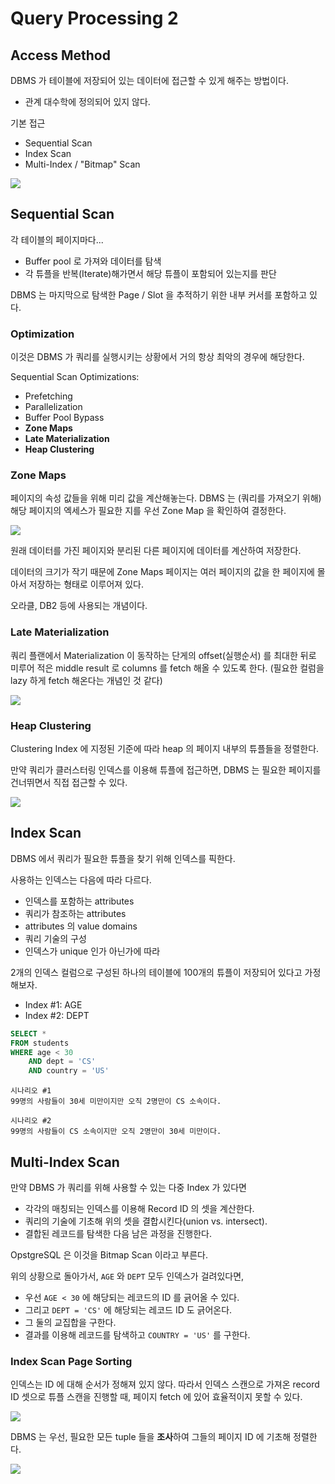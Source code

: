 # Query Processing 2

## Access Method

DBMS 가 테이블에 저장되어 있는 데이터에 접근할 수 있게 해주는 방법이다.
* 관계 대수학에 정의되어 있지 않다.

기본 접근
* Sequential Scan
* Index Scan
* Multi-Index / "Bitmap" Scan

![](./res/11-1.png)

## Sequential Scan

각 테이블의 페이지마다...
* Buffer pool 로 가져와 데이터를 탐색
* 각 튜플을 반복(Iterate)해가면서 해당 튜플이 포함되어 있는지를 판단

DBMS 는 마지막으로 탐색한 Page / Slot 을 추적하기 위한 내부 커서를 포함하고 있다.

### Optimization

이것은 DBMS 가 쿼리를 실행시키는 상황에서 거의 항상 최악의 경우에 해당한다.

Sequential Scan Optimizations:
* Prefetching
* Parallelization
* Buffer Pool Bypass
* **Zone Maps**
* **Late Materialization**
* **Heap Clustering**

### Zone Maps

페이지의 속성 값들을 위해 미리 값을 계산해놓는다.
DBMS 는 (쿼리를 가져오기 위해) 해당 페이지의 엑세스가 필요한 지를 우선 Zone Map 을 확인하여 결정한다.

![](./res/11-2.png)

원래 데이터를 가진 페이지와 분리된 다른 페이지에 데이터를 계산하여 저장한다.

데이터의 크기가 작기 때문에 Zone Maps 페이지는 여러 페이지의 값을 한 페이지에 몰아서 저장하는 형태로 이루어져 있다.

오라클, DB2 등에 사용되는 개념이다.

### Late Materialization

쿼리 플랜에서 Materialization 이 동작하는 단게의 offset(실행순서) 를 최대한 뒤로 미루어 적은 middle result 로 columns 를 fetch 해올 수 있도록 한다.
(필요한 컬럼을 lazy 하게 fetch 해온다는 개념인 것 같다)

![](./res/11-3.png)

### Heap Clustering

Clustering Index 에 지정된 기준에 따라 heap 의 페이지 내부의 튜플들을 정렬한다.

만약 쿼리가 클러스터링 인덱스를 이용해 튜플에 접근하면, DBMS 는 필요한 페이지를 건너뛰면서 직접 접근할 수 있다.

![](./res/11-4.png)

## Index Scan

DBMS 에서 쿼리가 필요한 튜플을 찾기 위해 인덱스를 픽한다.

사용하는 인덱스는 다음에 따라 다르다.
* 인덱스를 포함하는 attributes
* 쿼리가 참조하는 attributes
* attributes 의 value domains
* 쿼리 기술의 구성
* 인덱스가 unique 인가 아닌가에 따라

2개의 인덱스 컬럼으로 구성된 하나의 테이블에 100개의 튜플이 저장되어 있다고 가정해보자.
* Index #1: AGE
* Index #2: DEPT

```sql
SELECT *
FROM students
WHERE age < 30
    AND dept = 'CS'
    AND country = 'US'
```

```
시나리오 #1
99명의 사람들이 30세 미만이지만 오직 2명만이 CS 소속이다.

시나리오 #2
99명의 사람들이 CS 소속이지만 오직 2명만이 30세 미만이다.
```

## Multi-Index Scan

만약 DBMS 가 쿼리를 위해 사용할 수 있는 다중 Index 가 있다면
* 각각의 매칭되는 인덱스를 이용해 Record ID 의 셋을 계산한다.
* 쿼리의 기술에 기초해 위의 셋을 결합시킨다(union vs. intersect).
* 결합된 레코드를 탐색한 다음 남은 과정을 진행한다.

OpstgreSQL 은 이것을 Bitmap Scan 이라고 부른다.

위의 상황으로 돌아가서, `AGE` 와 `DEPT` 모두 인덱스가 걸려있다면,
* 우선 `AGE < 30` 에 해당되는 레코드의 ID 를 긁어올 수 있다.
* 그리고 `DEPT = 'CS'` 에 해당되는 레코드 ID 도 긁어온다.
* 그 둘의 교집합을 구한다.
* 결과를 이용해 레코드를 탐색하고 `COUNTRY = 'US'` 를 구한다.

### Index Scan Page Sorting

인덱스는 ID 에 대해 순서가 정해져 있지 않다.
따라서 인덱스 스캔으로 가져온 record ID 셋으로 튜플 스캔을 진행할 때, 페이지 fetch 에 있어 효율적이지 못할 수 있다.

![](./res/11-5.png)

DBMS 는 우선, 필요한 모든 tuple 들을 **조사**하여 그들의 페이지 ID 에 기초해 정렬한다.

![](./res/11-6.png)

